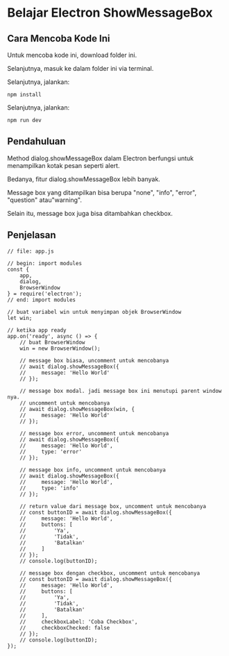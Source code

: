 # Belajar Electron ShowMessageBox

## Cara Mencoba Kode Ini

Untuk mencoba kode ini, download folder ini.

Selanjutnya, masuk ke dalam folder ini via terminal.

Selanjutnya, jalankan:

```
npm install
```

 Selanjutnya, jalankan:

```
npm run dev
```

## Pendahuluan

Method dialog.showMessageBox dalam Electron berfungsi untuk menampilkan kotak pesan seperti alert.

Bedanya, fitur dialog.showMessageBox lebih banyak.

Message box yang ditampilkan bisa berupa "none", "info", "error", "question" atau"warning".

Selain itu, message box juga bisa ditambahkan checkbox.

## Penjelasan

```
// file: app.js

// begin: import modules
const {
    app,
    dialog,
    BrowserWindow
} = require('electron');
// end: import modules

// buat variabel win untuk menyimpan objek BrowserWindow
let win;

// ketika app ready
app.on('ready', async () => {
	// buat BrowserWindow
    win = new BrowserWindow();

	// message box biasa, uncomment untuk mencobanya
    // await dialog.showMessageBox({
    //     message: 'Hello World'
    // });

	// message box modal. jadi message box ini menutupi parent window nya.
	// uncomment untuk mencobanya
    // await dialog.showMessageBox(win, {
    //     message: 'Hello World'
    // });

	// message box error, uncomment untuk mencobanya
    // await dialog.showMessageBox({
    //     message: 'Hello World',
    //     type: 'error'
    // });

	// message box info, uncomment untuk mencobanya
    // await dialog.showMessageBox({
    //     message: 'Hello World',
    //     type: 'info'
    // });

	// return value dari message box, uncomment untuk mencobanya
    // const buttonID = await dialog.showMessageBox({
    //     message: 'Hello World',
    //     buttons: [
    //         'Ya',
    //         'Tidak',
    //         'Batalkan'
    //     ]
    // });
    // console.log(buttonID);

	// message box dengan checkbox, uncomment untuk mencobanya
    // const buttonID = await dialog.showMessageBox({
    //     message: 'Hello World',
    //     buttons: [
    //         'Ya',
    //         'Tidak',
    //         'Batalkan'
    //     ],
    //     checkboxLabel: 'Coba Checkbox',
    //     checkboxChecked: false
    // });
    // console.log(buttonID);
});
```

